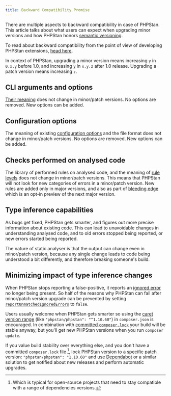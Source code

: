 ```yaml
---
title: Backward Compatibility Promise
---
```


There are multiple aspects to backward compatibility in case of PHPStan. This article talks about what users can expect when upgrading minor versions and how PHPStan honors [semantic versioning](https://semver.org/).

<div class="bg-blue-100 border-l-4 border-blue-500 text-blue-700 p-4 mb-4" role="alert">

To read about backward compatibility from the point of view of developing PHPStan extensions, <a href="/developing-extensions/backward-compatibility-promise">head here</a>.

</div>

In context of PHPStan, upgrading a minor version means increasing `y` in `0.x.y` before 1.0, and increasing `y` in `x.y.z` after 1.0 release. Upgrading a patch version means increasing `z`.

CLI arguments and options
--------------------

[Their meaning](/user-guide/command-line-usage) does not change in minor/patch versions. No options are removed. New options can be added.

Configuration options
--------------------

The meaning of existing [configuration options](/config-reference) and the file format does not change in minor/patch versions. No options are removed. New options can be added.

Checks performed on analysed code
--------------------

The library of performed rules on analysed code, and the meaning of [rule levels](/user-guide/rule-levels) does not change in minor/patch versions. This means that PHPStan will not look for new categories of errors in a minor/patch version. New rules are added only in major versions, and also as part of [bleeding edge](/blog/what-is-bleeding-edge) which is an opt-in preview of the next major version.

Type inference capabilities
--------------------

As bugs get fixed, PHPStan gets smarter, and figures out more precise information about existing code. This can lead to unavoidable changes in understanding analysed code, and to old errors stopped being reported, or new errors started being reported.

The nature of static analyser is that the output can change even in minor/patch version, because any single change leads to code being understood a bit differently, and therefore breaking someone's build.

Minimizing impact of type inference changes
--------------------

When PHPStan stops reporting a false-positive, it reports an [ignored error](/user-guide/ignoring-errors) no longer being present. So half of the reasons why PHPStan can fail after minor/patch version upgrade can be prevented by setting [`reportUnmatchedIgnoredErrors`](/user-guide/ignoring-errors#reporting-unused-ignores) to `false`.

Users usually welcome when PHPStan gets smarter so using the [caret version range](https://getcomposer.org/doc/articles/versions.md#caret-version-range-) (like `"phpstan/phpstan": "^1.10.60"`) in `composer.json` is encouraged. In combination with [committed `composer.lock`](https://www.amitmerchant.com/why-you-should-always-commit-the-composer-lock-file/) your build will be stable anyway, but you'll get new PHPStan versions when you run `composer update`.

If you value build stability over everything else, and you don't have a committed `composer.lock` file [^oss], lock PHPStan version to a specific patch version: `"phpstan/phpstan": "1.10.60"` and use [Dependabot](https://docs.github.com/en/code-security/supply-chain-security/keeping-your-dependencies-updated-automatically) or a similar solution to get notified about new releases and perform automatic upgrades.

[^oss]: Which is typical for open-source projects that need to stay compatible with a range of dependencies versions.
